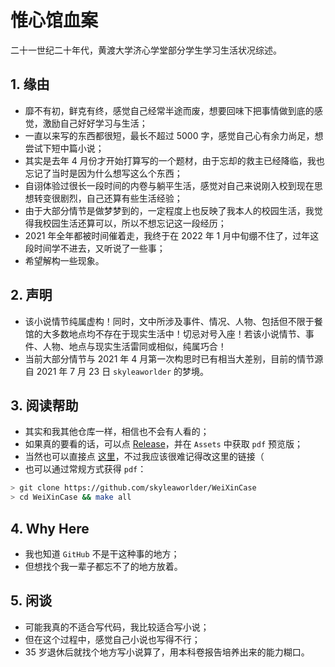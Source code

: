 # 惟心馆血案

二十一世纪二十年代，黄渡大学济心学堂部分学生学习生活状况综述。

## 1. 缘由

* 靡不有初，鲜克有终，感觉自己经常半途而废，想要回味下把事情做到底的感觉，激励自己好好学习与生活；
* 一直以来写的东西都很短，最长不超过 5000 字，感觉自己心有余力尚足，想尝试下短中篇小说；
* 其实是去年 4 月份才开始打算写的一个题材，由于忘却的救主已经降临，我也忘记了当时是因为什么想写这么个东西；
* 自诩体验过很长一段时间的内卷与躺平生活，感觉对自己来说刚入校到现在思想转变很剧烈，自己还算有些生活经验；
* 由于大部分情节是做梦梦到的，一定程度上也反映了我本人的校园生活，我觉得我校园生活还算可以，所以不想忘记这一段经历；
* 2021 年全年都被时间催着走，我终于在 2022 年 1 月中旬绷不住了，过年这段时间学不进去，又听说了一些事；
* 希望解构一些现象。

## 2. 声明

* 该小说情节纯属虚构！同时，文中所涉及事件、情况、人物、包括但不限于餐馆的大多数地点均不存在于现实生活中！切忌对号入座！若该小说情节、事件、人物、地点与现实生活雷同或相似，纯属巧合！
* 当前大部分情节与 2021 年 4 月第一次构思时已有相当大差别，目前的情节源自 2021 年 7 月 23 日 `skyleaworlder` 的梦境。

## 3. 阅读帮助

* 其实和我其他仓库一样，相信也不会有人看的；
* 如果真的要看的话，可以点 [Release](https://github.com/skyleaworlder/WeiXinCase/releases)，并在 `Assets` 中获取 `pdf` 预览版；
* 当然也可以直接点 [这里](https://github.com/skyleaworlder/WeiXinCase/releases/download/v0.01/WeiXinCase.pdf)，不过我应该很难记得改这里的链接（
* 也可以通过常规方式获得 `pdf`：

```bash
> git clone https://github.com/skyleaworlder/WeiXinCase
> cd WeiXinCase && make all
```

## 4. Why Here

* 我也知道 `GitHub` 不是干这种事的地方；
* 但想找个我一辈子都忘不了的地方放着。

## 5. 闲谈

* 可能我真的不适合写代码，我比较适合写小说；
* 但在这个过程中，感觉自己小说也写得不行；
* 35 岁退休后就找个地方写小说算了，用本科卷报告培养出来的能力糊口。
